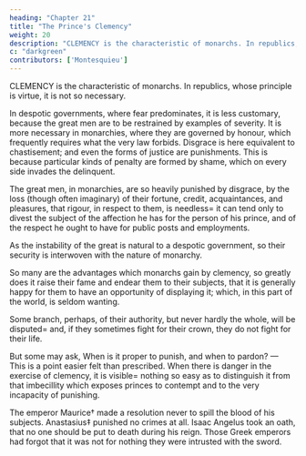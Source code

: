 ```yaml
---
heading: "Chapter 21"
title: "The Prince's Clemency"
weight: 20
description: "CLEMENCY is the characteristic of monarchs. In republics, whose principle is virtue, it is not so necessary"
c: "darkgreen"
contributors: ['Montesquieu']
---
```




CLEMENCY is the characteristic of monarchs. In republics, whose principle is virtue, it is not so necessary. 

In despotic governments, where fear predominates, it is less customary, because the great men are to be restrained by examples of severity. It is more necessary in monarchies, where they are governed by honour, which frequently requires what the very law forbids. Disgrace is here equivalent to chastisement; and even the forms of justice are punishments. This is because particular kinds of penalty are formed by shame, which on every side invades the delinquent.

The great men, in monarchies, are so heavily punished by disgrace, by the loss (though often imaginary) of their fortune, credit, acquaintances, and pleasures, that rigour, in respect to them, is needless= it can tend only to divest the subject of the affection he has for the person of his prince, and of the respect he ought to have for public posts and employments.

As the instability of the great is natural to a despotic government, so their security is interwoven with the nature of monarchy.

So many are the advantages which monarchs gain by clemency, so greatly does it raise their fame and endear them to their subjects, that it is generally happy for them to have an opportunity of displaying it; which, in this part of the world, is seldom wanting.

Some branch, perhaps, of their authority, but never hardly the whole, will be disputed= and, if they sometimes fight for their crown, they do not fight for their life.

But some may ask, When is it proper to punish, and when to pardon? — This is a point easier felt than prescribed. When there is danger in the exercise of clemency, it is visible= nothing so easy as to distinguish it from that imbecillity which exposes princes to contempt and to the very incapacity of punishing.

The emperor Maurice† made a resolution never to spill the blood of his subjects. Anastasius‡ punished no crimes at all. Isaac Angelus took an oath, that no one should be put to death during his reign. Those Greek emperors had forgot that it was not for nothing they were intrusted with the sword.